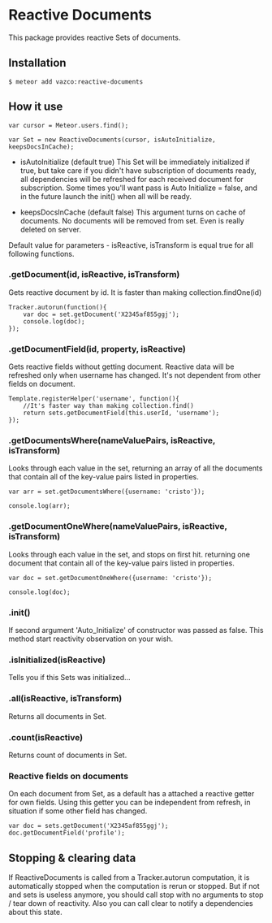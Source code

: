 # Reactive Documents
This package provides reactive Sets of documents.

## Installation

```
$ meteor add vazco:reactive-documents
```

## How it use
```
var cursor = Meteor.users.find();

var Set = new ReactiveDocuments(cursor, isAutoInitialize, keepsDocsInCache);
```

- isAutoInitialize (default true) This Set will be immediately initialized if true,
 but take care if you didn't have subscription of documents ready,
 all dependencies will be refreshed for each received document for subscription.
 Some times you'll want pass is Auto Initialize = false,
 and in the future launch the init() when all will be ready.

- keepsDocsInCache (default false) This argument turns on cache of documents.
  No documents will be removed from set. Even is really deleted on server.

Default value for parameters - isReactive, isTransform is equal true for all following functions.

### .getDocument(id, isReactive, isTransform)
Gets reactive document by id.
It is faster than making collection.findOne(id)

```
Tracker.autorun(function(){
    var doc = set.getDocument('X2345af855ggj');
    console.log(doc);
});
```
### .getDocumentField(id, property, isReactive)
Gets reactive fields without getting document.
Reactive data will be refreshed only when username has changed.
It's not dependent from other fields on document.

```
Template.registerHelper('username', function(){
    //It's faster way than making collection.find()
    return sets.getDocumentField(this.userId, 'username');
});
```


### .getDocumentsWhere(nameValuePairs, isReactive, isTransform)
Looks through each value in the set,
returning an array of all the documents that contain all of the key-value pairs listed in properties.

```
var arr = set.getDocumentsWhere({username: 'cristo'});

console.log(arr);

```

### .getDocumentOneWhere(nameValuePairs, isReactive, isTransform)
Looks through each value in the set, and stops on first hit.
returning one document that contain all of the key-value pairs listed in properties.

```
var doc = set.getDocumentOneWhere({username: 'cristo'});

console.log(doc);

```

### .init()
If second argument 'Auto_Initialize' of constructor was passed as false.
This method start reactivity observation on your wish.

### .isInitialized(isReactive)
Tells you if this Sets was initialized...

### .all(isReactive, isTransform)
Returns all documents in Set.


### .count(isReactive)
Returns count of documents in Set.

### Reactive fields on documents
On each document from Set, as a default has a attached a reactive getter for own fields.
Using this getter you can be independent from refresh, in situation if some other field has changed.

```
var doc = sets.getDocument('X2345af855ggj');
doc.getDocumentField('profile');
```
## Stopping & clearing data
If ReactiveDocuments is called from a Tracker.autorun computation, it is automatically stopped when the computation is rerun or stopped.
But if not and sets is useless anymore, you should call stop with no arguments to stop / tear down of reactivity.
Also you can call clear to notify a dependencies about this state.

